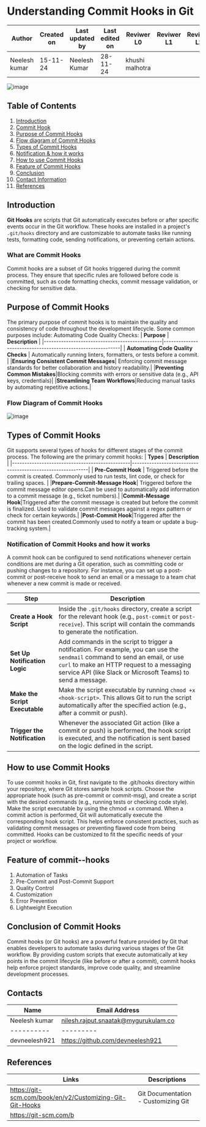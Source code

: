 # Understanding Commit Hooks in Git 


| **Author** | **Created on** | **Last updated by** | **Last edited on** | **Reviwer L0** |**Reviwer L1** |**Reviwer L2** |
|------------|----------------|----------------------|---------------------|---------------|---------------|---------------|
| Neelesh kumar      | 15-11-24      | Neelesh  Kumar             | 28-11-24           |khushi malhotra  | | |

![image](https://github.com/user-attachments/assets/fc28bd51-09c3-40c0-a7c2-f39e46cb8535)


## Table of Contents
1. [Introduction](#introduction)
2. [Commit Hook](#what-are-commit-hooks)
3. [Purpose of Commit Hooks](#purpose-of-commit-hooks)
4. [Flow diagram of Commit Hooks](#Flow-diagram-of-commit-hooks)
5. [Types of Commit Hooks](#types-of-commit-hooks)
6. [Notification & how it works](#notification-of-commit-hooks-and-how-it-works)
7. [How to use Commit Hooks](#how-to-use-commit-hooks)
8. [Feature of Commit Hooks](#Feature-of-commit-hooks)
9. [Conclusion](#conclusion-of-commit-hooks)
10. [Contact Information](#contact-information)
11. [References](#references)
  

## Introduction

**Git Hooks** are scripts that Git automatically executes before or after specific events occur in the Git workflow. These hooks are installed in a project's `.git/hooks` directory and are customizable to automate tasks like running tests, formatting code, sending notifications, or preventing certain actions.



### What are Commit Hooks

Commit hooks are a subset of Git hooks triggered during the commit process. They ensure that specific rules are followed before code is committed, such as code formatting checks, commit message validation, or checking for sensitive data.

## Purpose of Commit Hooks

The primary purpose of commit hooks is to maintain the quality and consistency of code throughout the development lifecycle. Some common purposes include:
Automating Code Quality Checks:
| **Purpose**                                 | **Description**                                          |
|------------------------------------------------|------------------------------------------------------------|
| **Automating Code Quality Checks** | Automatically running linters, formatters, or tests before a commit. |
|**Ensuring Consistent Commit Messages**| Enforcing commit message standards for better collaboration and history readability.|
|**Preventing Common Mistakes**|Blocking commits with errors or sensitive data (e.g., API keys, credentials)|
|**Streamlining Team Workflows**|Reducing manual tasks by automating repetitive actions.|


### Flow Diagram of Commit Hooks
![image](https://github.com/user-attachments/assets/b4d19307-0fa0-4268-911c-488efb053835)


## Types of Commit Hooks
Git supports several types of hooks for different stages of the commit process. The following are the primary commit hooks:
| **Types**                                 | **Description**                                          |
|------------------------------------------------|------------------------------------------------------------|
|  **Pre-Commit Hook** |  Triggered before the commit is created. Commonly used to run tests, lint code, or check for trailing spaces. |
|**Prepare-Commit-Message Hook**| Triggered before the commit message editor opens.Can be used to automatically add information to a commit message (e.g., ticket numbers).|
|**Commit-Message Hook**|Triggered after the commit message is created but before the commit is finalized. Used to validate commit messages against a regex pattern or check for certain keywords.|
|**Post-Commit Hook**|Triggered after the commit has been created.Commonly used to notify a team or update a bug-tracking system.|

### Notification of Commit Hooks and how it works
A commit hook can be configured to send notifications whenever certain conditions are met during a Git operation, such as committing code or pushing changes to a repository. For instance, you can set up a post-commit or post-receive hook to send an email or a message to a team chat whenever a new commit is made or received.

| Step                        | Description                                                                                                                                                   |
|-----------------------------|---------------------------------------------------------------------------------------------------------------------------------------------------------------|
| **Create a Hook Script**    | Inside the `.git/hooks` directory, create a script for the relevant hook (e.g., `post-commit` or `post-receive`). This script will contain the commands to generate the notification. |
| **Set Up Notification Logic** | Add commands in the script to trigger a notification. For example, you can use the `sendmail` command to send an email, or use `curl` to make an HTTP request to a messaging service API (like Slack or Microsoft Teams) to send a message. |
| **Make the Script Executable** | Make the script executable by running `chmod +x <hook-script>`. This allows Git to run the script automatically after the specified action (e.g., after a commit or push). |
| **Trigger the Notification**  | Whenever the associated Git action (like a commit or push) is performed, the hook script is executed, and the notification is sent based on the logic defined in the script. |


## How to use Commit Hooks
To use commit hooks in Git, first navigate to the .git/hooks directory within your repository, where Git stores sample hook scripts. Choose the appropriate hook (such as pre-commit or commit-msg), and create a script with the desired commands (e.g., running tests or checking code style). Make the script executable by using the chmod +x command. When a commit action is performed, Git will automatically execute the corresponding hook script. This helps enforce consistent practices, such as validating commit messages or preventing flawed code from being committed. Hooks can be customized to fit the specific needs of your project or workflow.

## Feature of commit--hooks
1. Automation of Tasks
2. Pre-Commit and Post-Commit Support
3. Quality Control
4. Customization
5. Error Prevention
6. Lightweight Execution

## Conclusion of Commit Hooks
Commit hooks (or Git hooks) are a powerful feature provided by Git that enables developers to automate tasks during various stages of the Git workflow. By providing custom scripts that execute automatically at key points in the commit lifecycle (like before or after a commit), commit hooks help enforce project standards, improve code quality, and streamline development processes.



## Contacts

| Name| Email Address      |
|-----|--------------------------|
| Neelesh kumar | nilesh.rajput.snaatak@mygurukulam.co || GitHub | URL |
|----------|---------|
|  devneelesh921  |  https://github.com/devneelesh921  |


## References
| Links                                             | Descriptions                                                    |
|---------------------------------------------------|-----------------------------------------------------------------|
|https://git-scm.com/book/en/v2/Customizing-Git-Git-Hooks |Git Documentation - Customizing Git|
|https://git-scm.com/b



